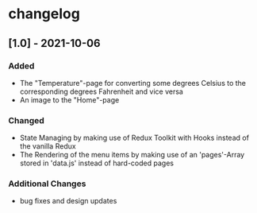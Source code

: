 # changelog

## [1.0] - 2021-10-06
### Added
- The "Temperature"-page for converting some degrees Celsius to the corresponding degrees Fahrenheit and vice versa
- An image to the "Home"-page

### Changed
- State Managing by making use of Redux Toolkit with Hooks instead of the vanilla Redux
- The Rendering of the menu items by making use of an 'pages'-Array stored in 'data.js' instead of hard-coded pages

### Additional Changes
- bug fixes and design updates
